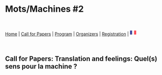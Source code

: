 # Mots/Machines #2

<br>

[Home](https://motsmachines.github.io/2020/fr) | [Call for Papers](https://motsmachines.github.io/2020/fr/cfp) | [Program](https://motsmachines.github.io/2020/fr/program) | [Organizers](https://motsmachines.github.io/2020/fr/orga) | [Registration](https://motsmachines.github.io/2020/fr/registration) | [<img src="FR.png" width="20">](https://motsmachines.github.io/2020/fr)

<br>

## Call for Papers: Translation and feelings: Quel(s) sens pour la machine ?
